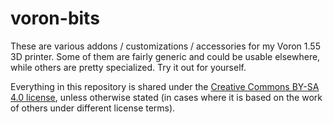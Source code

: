 # voron-bits

These are various addons / customizations / accessories for my Voron 1.55 3D printer. Some of them are fairly generic and could be usable elsewhere, while others are pretty specialized. Try it out for yourself.

Everything in this repository is shared under the [Creative Commons BY-SA 4.0 license](https://creativecommons.org/licenses/by-sa/4.0/), unless otherwise stated (in cases where it is based on the work of others under different license terms).